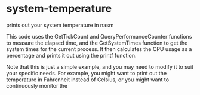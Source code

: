 # system-temperature
prints out your system temperature in nasm

This code uses the GetTickCount and QueryPerformanceCounter functions to measure the elapsed time, and the GetSystemTimes function to get the system times for the current process. It then calculates the CPU usage as a percentage and prints it out using the printf function.

Note that this is just a simple example, and you may need to modify it to suit your specific needs. For example, you might want to print out the temperature in Fahrenheit instead of Celsius, or you might want to continuously monitor the
